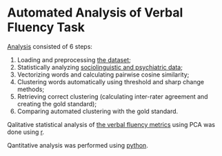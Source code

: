 # Automated Analysis of Verbal Fluency Task

[Analysis](https://github.com/flying-bear/thesis/blob/master/verbal%20fluency/clustering_schizo_new.ipynb) consisted of 6 steps:
1. Loading and preprocessing [the dataset](https://github.com/flying-bear/thesis/blob/master/verbal%20fluency/verbal_fluency_schizo.csv);
2. Statistically analyzing [sociolinguistic and psychiatric data](https://github.com/flying-bear/thesis/blob/master/verbal%20fluency/All_psych.csv);
3. Vectorizing words and calculating pairwise cosine similarity;
4. Clustering words automatically using threshold and sharp change methods;
5. Retrieving correct clustering (calculating inter-rater agreement and creating the gold standard);
6. Comparing automated clustering with the gold standard.

Qalitative statistical analysis of [the verbal fluency metrics](https://github.com/flying-bear/thesis/blob/master/verbal%20fluency/to_analyze.csv) using PCA was done using [r](https://github.com/flying-bear/thesis/blob/master/verbal%20fluency/PCA.r).

Qantitative analysis was performed using [python](https://github.com/flying-bear/thesis/blob/master/verbal%20fluency/clustering_schizo_new.ipynb).
